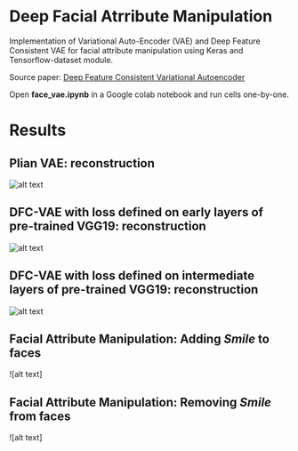 # Deep Facial Atrribute Manipulation
Implementation of Variational Auto-Encoder (VAE) and Deep Feature Consistent VAE for facial attribute manipulation using Keras and Tensorflow-dataset module.

Source paper: [Deep Feature Consistent Variational Autoencoder](https://arxiv.org/abs/1610.00291)

Open **face_vae.ipynb** in a Google colab notebook and run cells one-by-one.


# Results
## Plian VAE: reconstruction
![alt text](https://github.com/iamsoroush/face_vae/blob/master/download.png)


## DFC-VAE with loss defined on early layers of pre-trained VGG19: reconstruction
![alt text](https://github.com/iamsoroush/face_vae/blob/master/download%20(2).png)


## DFC-VAE with loss defined on intermediate layers of pre-trained VGG19: reconstruction
![alt text](https://github.com/iamsoroush/face_vae/blob/master/download%20(1).png)


## Facial Attribute Manipulation: Adding *Smile* to faces
![alt text]

## Facial Attribute Manipulation: Removing *Smile* from faces
![alt text]
